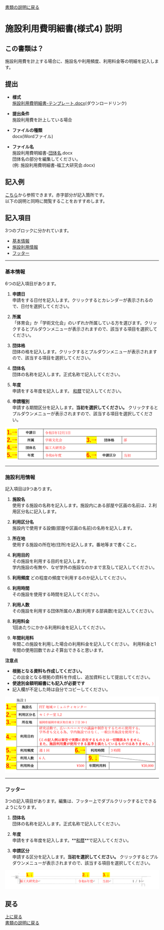 [書類の説明に戻る](./書類の説明.md)
# 施設利用費明細書(様式4) 説明

## この書類は？
施設利用費を計上する場合に、施設名や利用頻度、利用料金等の明細を記入します。


## 提出

- **様式**  
[施設利用費明細書-テンプレート.docx]()(ダウンロードリンク)  

- **提出条件**  
施設利用費を計上している場合   

- **ファイルの種類**  
docx(Wordファイル)  

- **ファイル名**  
施設利用費明細書-<ins>団体名</ins>.docx  
団体名の部分を編集してください。  
(例: 施設利用費明細書-福工大研究会.docx)  



## 記入例
[こちら](./sample/施設利用費明細書-記入例.pdf)から参照できます。赤字部分が記入箇所です。  
以下の説明と同時に閲覧することをおすすめします。



## 記入項目
3つのブロックに分かれています。
- [基本情報](#基本情報)
- [施設利用情報](#施設利用情報)
- [フッター](#フッター)

*****

### 基本情報
6つの記入項目があります。

1. **申請日**  
申請をする日付を記入します。クリックするとカレンダーが表示されるので、日付を選択してください。

2. **所属**  
「体育会」か「学術文化会」のいずれか所属している方を選びます。クリックするとプルダウンメニューが表示されますので、該当する項目を選択してください。

3. **団体格**  
団体の格を記入します。クリックするとプルダウンメニューが表示されますので、該当する項目を選択してください。

4. **団体名**  
団体の名称を記入します。正式名称で記入してください。

5. **年度**  
申請をする年度を記入します。
<string><ins>和暦</ins></string>で記入してください。  

6. **申請種別**  
申請する期間区分を記入します。**当初を選択してください。** クリックするとプルダウンメニューが表示されますので、該当する項目を選択してください。 

![施設利用費明細書 基本情報](./image/施設利用費明細書-基本情報.png)

*****

### 施設利用情報
記入項目は9つあります。

1. **施設名**  
使用する施設の名称を記入します。施設内にある部屋や区画の名前は、2.利用区分名に記入します。

2. **利用区分名**  
施設内で使用する設備(部屋や区画の名前)の名称を記入します。

3. **所在地**  
使用する施設の所在地(住所)を記入します。番地等まで書くこと。

4. **利用目的**  
その施設を利用する目的を記入します。  
学内施設の有無や、なぜ学外の施設なのかまで言及して記入してください。

5. **利用頻度** 
どの程度の頻度で利用するのか記入してください。

6. **利用時間**  
その施設を使用する時間を記入してください。

7. **利用人数**  
その施設を利用する団体所属の人数(利用する部員数)を記入してください。

8. **利用料金**  
1回あたりにかかる利用料金を記入してください。

9. **年間利用料**  
年間この施設を利用した場合の利用料金を記入してください。
利用料金と1年間の使用回数でおよそ算出できると思います。


**注意点**
- **根拠となる資料も作成してください。**  
この出金となる根拠の資料を作成し、追加資料として提出してください。
- **使途別金額明細書にも記入が必要です**  
- 記入欄が不足した時は自分でコピーしてください。


![施設利用費明細書 施設利用情報](./image/施設利用費明細書-施設利用情報.png)

*****

### フッター
3つの記入項目があります。編集は、フッター上でダブルクリックするとできるようになります。
1. **団体名**  
団体の名称を記入します。正式名称で記入してください。

2. **年度**  
申請をする年度を記入します。**<ins>和暦</ins>**で記入してください。  

3. **申請区分**  
申請する区分を記入します。**当初を選択してください。** クリックするとプルダウンメニューが表示されますので、該当する項目を選択してください。 

![施設利用費明細書 フッター](./image/施設利用費明細書-フッター.png)


## 戻る
[上に戻る](#施設利用費明細書様式4-説明)  
[書類の説明に戻る](./書類の説明.md)  